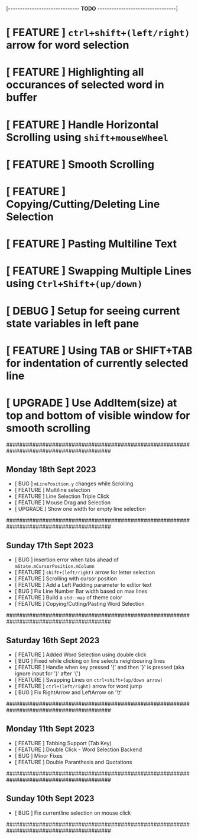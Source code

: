 [------------------------------ __TODO__ ---------------------------------]
# [ FEATURE ] `ctrl+shift+(left/right)` arrow for word selection
# [ FEATURE ] Highlighting all occurances of selected word in buffer
# [ FEATURE ] Handle Horizontal Scrolling using `shift+mouseWheel`
# [ FEATURE ] Smooth Scrolling
# [ FEATURE ] Copying/Cutting/Deleting Line Selection
# [ FEATURE ] Pasting Multiline Text
# [ FEATURE ] Swapping Multiple Lines using `Ctrl+Shift+(up/down)`
# [  DEBUG  ] Setup for seeing current state variables in left pane
# [ FEATURE ] Using TAB or SHIFT+TAB for indentation of currently selected line
# [ UPGRADE ] Use AddItem(size) at top and bottom of visible window for smooth scrolling




########################################################################################


## Monday 18th Sept 2023
+ [   BUG   ] `mLinePosition.y` changes while Scrolling
+ [ FEATURE ] Multiline selection
+ [ FEATURE ] Line Selection Triple Click
+ [ FEATURE ] Mouse Drag and Selection
+ [ UPGRADE ] Show one width for empty line selection


########################################################################################


## Sunday 17th Sept 2023
+ [   BUG   ] insertion error when tabs ahead of `mState.mCursorPosition.mColumn`
+ [ FEATURE ] `shift+(left/right)` arrow for letter selection
+ [ FEATURE ] Scrolling with cursor position
+ [ FEATURE ] Add a Left Padding parameter to editor text
+ [   BUG   ] Fix Line Number Bar width based on max lines
+ [ FEATURE ] Build a `std::map` of theme color
+ [ FEATURE ] Copying/Cutting/Pasting Word Selection


########################################################################################


## Saturday 16th Sept 2023
+ [ FEATURE ] Added Word Selection using double click
+ [   BUG   ] Fixed while clicking on line selects neighbouring lines
+ [ FEATURE ] Handle when key pressed '{' and then '}' is pressed (aka ignore input for '}' after '{')
+ [ FEATURE ] Swapping Lines on `ctrl+shift+(up/down arrow)`
+ [ FEATURE ] `ctrl+(left/right)` arrow for word jump
+ [   BUG   ] Fix RightArrow and LeftArrow on '\t'


########################################################################################


## Monday 11th Sept 2023
+ [ FEATURE ] Tabbing Support (Tab Key)
+ [ FEATURE ] Double Click - Word Selection Backend
+ [   BUG   ] Minor Fixes
+ [ FEATURE ] Double Paranthesis and Quotations 


########################################################################################


## Sunday 10th Sept 2023
- [   BUG   ] Fix currentline selection on mouse click


########################################################################################